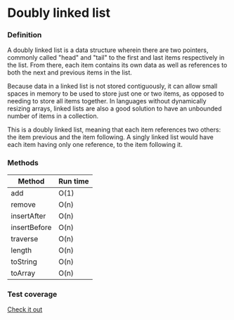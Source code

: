 # Doubly linked list


### Definition

A doubly linked list is a data structure wherein there are two pointers, commonly called "head" and "tail" to the first and last items respectively in the list. From there, each item contains its own data as well as references to both the next and previous items in the list.

Because data in a linked list is not stored contiguously, it can allow small spaces in memory to be used to store just one or two items, as opposed to needing to store all items together. In languages without dynamically resizing arrays, linked lists are also a good solution to have an unbounded number of items in a collection.

This is a doubly linked list, meaning that each item references two others: the item previous and the item following. A singly linked list would have each item having only one reference, to the item following it.


### Methods

Method      | Run time
---         | ---
add         | O(1)
remove      | O(n)
insertAfter | O(n)
insertBefore| O(n)
traverse    | O(n)
length      | O(n)
toString    | O(n)
toArray     | O(n)

### Test coverage

[Check it out](https://heatherbooker.github.io/dataStructures/coverage/doublyLinkedList/index.html)

